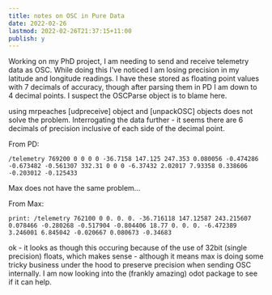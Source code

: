 ```yaml
---
title: notes on OSC in Pure Data
date: 2022-02-26
lastmod: 2022-02-26T21:37:15+11:00
publish: y
---
```


Working on my PhD project, I am needing to send and receive telemetry data as OSC.  While doing this I've noticed I am losing precision in my latitude and longitude readings.  I have these  stored as floating point values with 7 decimals of accuracy, though after parsing them in PD I am down to 4 decimal points.  I suspect the OSCParse object is to blame here.

using mrpeaches \[udpreceive] object and \[unpackOSC] objects does not solve the problem.  Interrogating the data further - it seems there are 6 decimals of precision inclusive of each side of the decimal point.

From PD:
```
/telemetry 769200 0 0 0 0 -36.7158 147.125 247.353 0.080056 -0.474286 -0.673482 -0.561307 332.31 0 0 0 -6.37432 2.02017 7.93358 0.338606 -0.203012 -0.125433
```

Max does not have the same problem...

From Max:
```
print: /telemetry 762100 0 0. 0. 0. -36.716118 147.12587 243.215607 0.078466 -0.280268 -0.517904 -0.804406 18.77 0. 0. 0. -6.472389 3.246001 6.845042 -0.020667 0.080673 -0.34683

```

ok - it looks as though this occuring because of the use of 32bit (single precision) floats, which makes sense - although it means max is doing some tricky business under the hood to preserve precision when sending OSC internally.  I am now looking into the (frankly amazing) odot package to see if it can help.


